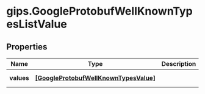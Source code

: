 # gips.GoogleProtobufWellKnownTypesListValue

## Properties

Name | Type | Description | Notes
------------ | ------------- | ------------- | -------------
**values** | [**[GoogleProtobufWellKnownTypesValue]**](GoogleProtobufWellKnownTypesValue.md) |  | [optional] [readonly] 


